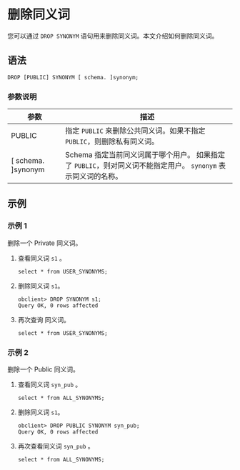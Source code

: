 删除同义词 
==========================

您可以通过 `DROP SYNONYM` 语句用来删除同义词。本文介绍如何删除同义词。

语法 
-----------------------

```unknow
DROP [PUBLIC] SYNONYM [ schema. ]synonym;
```



### 参数说明 



|        **参数**        |                                                **描述**                                                 |
|----------------------|-------------------------------------------------------------------------------------------------------|
| PUBLIC               | 指定 `PUBLIC` 来删除公共同义词。如果不指定 `PUBLIC`，则删除私有同义词。                                                         |
| \[ schema. \]synonym | Schema 指定当前同义词属于哪个用户。 如果指定了 `PUBLIC`，则对同义词不能指定用户。 `synonym` 表示同义词的名称。 |



示例 
-----------------------

### 示例 1 

删除一个 Private 同义词。

1. 查看同义词 `s1` 。

   ```unknow
   select * from USER_SYNONYMS;
   ```

   

2. 删除同义词 `s1`。

   ```unknow
   obclient> DROP SYNONYM s1;
   Query OK, 0 rows affected
   ```

   

3. 再次查询 同义词。

   ```unknow
   select * from USER_SYNONYMS;
   ```

   




### 示例 2 

删除一个 Public 同义词。

1. 查看同义词 `syn_pub` 。

   ```unknow
   select * from ALL_SYNONYMS;
   ```

   

2. 删除同义词 `s1`。

   ```unknow
   obclient> DROP PUBLIC SYNONYM syn_pub;
   Query OK, 0 rows affected
   ```

   

3. 再次查看同义词 `syn_pub` 。

   ```unknow
   select * from ALL_SYNONYMS;
   ```

   




